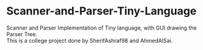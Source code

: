 # Scanner-and-Parser-Tiny-Language
Scanner and Parser Implementation of Tiny language, with GUI drawing the Parser Tree.<br/>
This is a college project done by SherifAshraf98 and AhmedAlSai.
